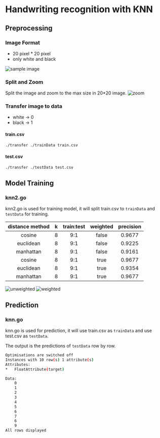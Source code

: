 # Handwriting recognition with KNN

## Preprocessing
### Image Format
- 20 pixel * 20 pixel
- only white and black

![sample image](http://i.imgur.com/qgQVatU.png)

### Split and Zoom
Split the image and zoom to the max size in 20*20 image.
![zoom](http://i.imgur.com/v1039zu.jpg)

### Transfer image to data
- white -> 0
- black -> 1
#### train.csv
```sh
./transfer ./trainData train.csv
```
#### test.csv
```sh
./transfer ./testData test.csv
```

## Model Training
### knn2.go
knn2.go is used for training model, it will split train.csv to `trainData` and `testData` for training.

| distance method | k | train:test | weighted | precision |
|:-:|:-:|:-:|:-:|:-:|
| cosine | 8 | 9:1 | false | 0.9677 |
| euclidean | 8 | 9:1 | false | 0.9225 |
| manhattan | 8 | 9:1 | false | 0.9161 |
| cosine | 8 | 9:1 | true | 0.9677 |
| euclidean | 8 | 9:1 | true | 0.9354 |
| manhattan | 8 | 9:1 | true | 0.9677 |

![unweighted](http://i.imgur.com/KO4F12c.png)
![weighted](http://i.imgur.com/cXkVYTM.png)

## Prediction
### knn.go
knn.go is used for prediction, it will use train.csv as `trainData` and use test.csv as `testData`.

The output is the predictions of `testData` row by row.

```sh
Optimisations are switched off
Instances with 10 row(s) 1 attribute(s)
Attributes: 
*	FloatAttribute(target)

Data:
	0 
	1 
	2 
	3 
	4 
	5 
	6 
	7 
	6 
	9 
All rows displayed
```
